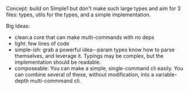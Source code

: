 Concept: build on Simple1 but don't make such large types and aim for 3 files: types, utils for the types, and a simple implementation.

Big Ideas:
- clean:a core that can make multi-commands with no deps
- light: few lines of code
- simple-ish: grab a powerful idea--param types know how to parse themselves, and leverage it. Typings may be complex, but the implementation should be readable.
- composeable: You can make a simple, single-command cli easily. You can combine several of these, without modification, into a variable-depth multi-commmand cli.
